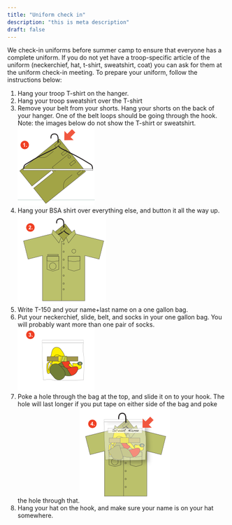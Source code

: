 ```yaml
---
title: "Uniform check in"
description: "this is meta description"
draft: false
---
```


We check-in uniforms before summer camp to ensure that everyone has a complete uniform. If you do not yet have a troop-specific article of the uniform (neckerchief, hat, t-shirt, sweatshirt, coat) you can ask for them at the uniform check-in meeting. To prepare your uniform, follow the instructions below:

1. Hang your troop T-shirt on the hanger.
2. Hang your troop sweatshirt over the T-shirt
3. Remove your belt from your shorts. Hang your shorts on the back of your hanger. One of the belt loops should be going through the hook. Note: the images below do not show the T-shirt or sweatshirt.![Picture of shorts on a hanger](uniform-images/shorts.png)
4. Hang your BSA shirt over everything else, and button it all the way up.![picture of shirt on a hanger](uniform-images/bsa-shirt.png)
5. Write T-150 and your name+last name on a one gallon bag.
6. Put your neckerchief, slide, belt, and socks in your one gallon bag. You will probably want more than one pair of socks.![Image of items in bag](uniform-images/bag-items.png)
7. Poke a hole through the bag at the top, and slide it on to your hook. The hole will last longer if you put tape on either side of the bag and poke the hole through that.![Image of final product](uniform-images/final.png)
8. Hang your hat on the hook, and make sure your name is on your hat somewhere.